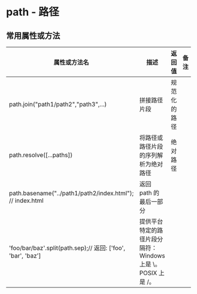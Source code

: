 # path - 路径

## 常用属性或方法
|属性或方法名|描述|返回值|备注|
|-|-|-|-|
|path.join("path1/path2","path3",...)|拼接路径片段|规范化的路径||
|path.resolve([...paths])|将路径或路径片段的序列解析为绝对路径|绝对路径||
|path.basename("../path1/path2/index.html"); // index.html|返回 path 的最后一部分|||
|'foo/bar/baz'.split(path.sep);// 返回: ['foo', 'bar', 'baz']|提供平台特定的路径片段分隔符：Windows 上是 \。POSIX 上是 /。||||
